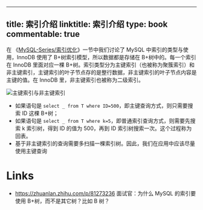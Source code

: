 
---
title: 索引介绍
linktitle: 索引介绍
type: book
commentable: true
---

在 《[MySQL-Series/索引优化](https://github.com/wx-chevalier/MySQL-Series?q=)》一节中我们讨论了 MySQL 中索引的类型与使用，InnoDB 使用了 B+树索引模型，所以数据都是存储在 B+树中的。每一个索引在 InnoDB 里面对应一棵 B+树。索引类型分为主键索引（也被称为聚簇索引）和非主键索引，主键索引的叶子节点存的是整行数据，非主键索引的叶子节点内容是主键的值。在 InnoDB 里，非主键索引也被称为二级索引。

![主键索引与非主键索引](https://pic.imgdb.cn/item/6072ab198322e6675c8f6f00.jpg)

- 如果语句是 `select _ from T where ID=500`，即主键查询方式，则只需要搜索 ID 这棵 B+树；
- 如果语句是 `select _ from T where k=5`，即普通索引查询方式，则需要先搜索 k 索引树，得到 ID 的值为 500，再到 ID 索引树搜索一次。这个过程称为回表。
- 基于非主键索引的查询需要多扫描一棵索引树。因此，我们在应用中应该尽量使用主键查询

# Links

- https://zhuanlan.zhihu.com/p/81273236 面试官：为什么 MySQL 的索引要使用 B+树，而不是其它树？比如 B 树？

    